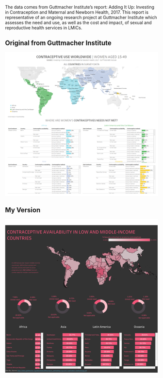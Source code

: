 The data comes from Guttmacher Institute’s report: Adding It Up: Investing in Contraception and Maternal and Newborn Health, 2017. This report is representative of an ongoing
research project at Guttmacher Institute which assesses the need and use, as well as the cost and impact, of sexual and reproductive health services in LMICs.  

<h2> Original from Guttmacher Institute </h2>

![Original](https://github.com/BokkunWu/Tableau/blob/master/Sexual%20and%20Reproductive%20Health%20and%20Rights/WW34_Original.png)

<h2> My Version </h2>

![My Version](https://github.com/BokkunWu/Tableau/blob/master/Sexual%20and%20Reproductive%20Health%20and%20Rights/Global_Contraceptives.png)
